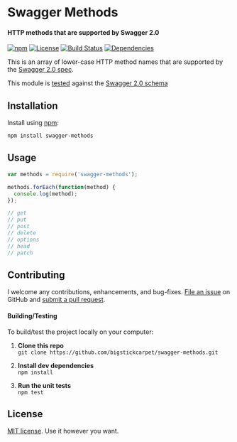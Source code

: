 Swagger Methods
============================
#### HTTP methods that are supported by Swagger 2.0

[![npm](http://img.shields.io/npm/v/swagger-methods.svg?branch=master)](https://www.npmjs.com/package/swagger-methods)
[![License](https://img.shields.io/npm/l/swagger-methods.svg)](LICENSE)
[![Build Status](https://api.travis-ci.org/BigstickCarpet/swagger-methods.svg)](https://travis-ci.org/BigstickCarpet/swagger-methods)
[![Dependencies](https://david-dm.org/BigstickCarpet/swagger-methods.svg)](https://david-dm.org/BigstickCarpet/swagger-methods)

This is an array of lower-case HTTP method names that are supported by the [Swagger 2.0 spec](https://github.com/swagger-api/swagger-spec/blob/master/versions/2.0.md).

This module is [tested](test/index.spec.js) against the [Swagger 2.0 schema](https://www.npmjs.com/package/swagger-schema-official)


Installation
--------------------------
Install using [npm](https://docs.npmjs.com/getting-started/what-is-npm):

```bash
npm install swagger-methods
```


Usage
--------------------------

```javascript
var methods = require('swagger-methods');

methods.forEach(function(method) {
  console.log(method);
});

// get
// put
// post
// delete
// options
// head
// patch
```


Contributing
--------------------------
I welcome any contributions, enhancements, and bug-fixes.  [File an issue](https://github.com/BigstickCarpet/swagger-methods/issues) on GitHub and [submit a pull request](https://github.com/BigstickCarpet/swagger-methods/pulls).

#### Building/Testing
To build/test the project locally on your computer:

1. **Clone this repo**<br>
`git clone https://github.com/bigstickcarpet/swagger-methods.git`

2. **Install dev dependencies**<br>
`npm install`

3. **Run the unit tests**<br>
`npm test`


License
--------------------------
[MIT license](LICENSE). Use it however you want.
